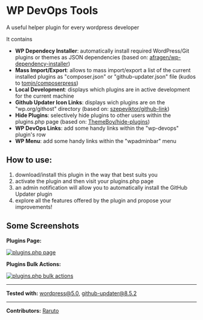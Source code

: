 # WP DevOps Tools

A useful helper plugin for every wordpress developer

It contains
- **WP Dependecy Installer**: automatically install required WordPress/Git plugins or themes as JSON dependencies (based on: [afragen/wp-dependency-installer](https://github.com/afragen/wp-dependency-installer))
- **Mass Import/Export**: allows to mass import/export a list of the current installed plugins as "composer.json" or "github-updater.json" file (kudos to [tomjn/composerpress](https://github.com/tomjn/composerpress))
- **Local Development**: displays which plugins are in active development for the current machine
- **Github Updater Icon Links**: displays wich plugins are on the "wp.org/githost" directory (based on: [szepeviktor/github-link](https://github.com/szepeviktor/github-link))
- **Hide Plugins**: selectively hide plugins to other users within the plugins.php page (based on: [ThemeBoy/hide-plugins](https://github.com/ThemeBoy/hide-plugins/))
- **WP DevOps Links**: add some handy links within the "wp-devops" plugin's row
- **WP Menu**: add some handy links within the "wpadminbar" menu

## How to use:

1. download/install this plugin in the way that best suits you
2. activate the plugin and then visit your plugins.php page
3. an admin notification will allow you to automatically install the GitHub Updater plugin
4. explore all the features offered by the plugin and propose your improvements!

## Some Screenshots

**Plugins Page:**

<p align="left">
  <a href="https://raruto.github.io" rel="nofollow"><img src="https://raruto.github.io/img/wp-devops-plugins-page.png" alt="plugins.php page" /></a>
</p>
  
**Plugins Bulk Actions:**

<p align="left">
  <a href="https://raruto.github.io" rel="nofollow"><img src="https://raruto.github.io/img/wp-devops-bulk-actions.png" alt="plugins.php bulk actions" /></a>
</p>


---



**Tested with:** wordpress@5.0, github-updater@8.5.2

---

**Contributors:** [Raruto](https://github.com/Raruto/wp-devops)
